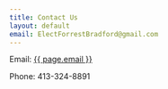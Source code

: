 ```yaml
---
title: Contact Us
layout: default
email: ElectForrestBradford@gmail.com
---
```

Email: <a href="mailto:{{ page.email }}">{{ page.email }}</a>

Phone: 413-324-8891
